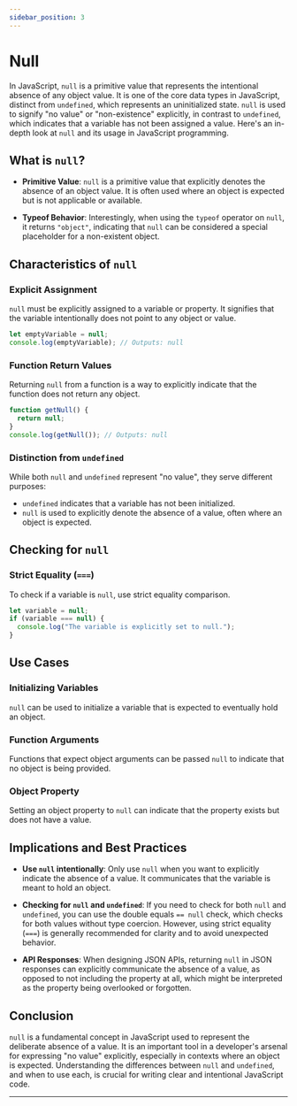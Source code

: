 ```yaml
---
sidebar_position: 3
---
```


# Null

In JavaScript, `null` is a primitive value that represents the intentional absence of any object value. It is one of the core data types in JavaScript, distinct from `undefined`, which represents an uninitialized state. `null` is used to signify "no value" or "non-existence" explicitly, in contrast to `undefined`, which indicates that a variable has not been assigned a value. Here's an in-depth look at `null` and its usage in JavaScript programming.

## What is `null`?

- **Primitive Value**: `null` is a primitive value that explicitly denotes the absence of an object value. It is often used where an object is expected but is not applicable or available.

- **Typeof Behavior**: Interestingly, when using the `typeof` operator on `null`, it returns `"object"`, indicating that `null` can be considered a special placeholder for a non-existent object.

## Characteristics of `null`

### Explicit Assignment

`null` must be explicitly assigned to a variable or property. It signifies that the variable intentionally does not point to any object or value.

```javascript
let emptyVariable = null;
console.log(emptyVariable); // Outputs: null
```

### Function Return Values

Returning `null` from a function is a way to explicitly indicate that the function does not return any object.

```javascript
function getNull() {
  return null;
}
console.log(getNull()); // Outputs: null
```

### Distinction from `undefined`

While both `null` and `undefined` represent "no value", they serve different purposes:

- `undefined` indicates that a variable has not been initialized.
- `null` is used to explicitly denote the absence of a value, often where an object is expected.

## Checking for `null`

### Strict Equality (`===`)

To check if a variable is `null`, use strict equality comparison.

```javascript
let variable = null;
if (variable === null) {
  console.log("The variable is explicitly set to null.");
}
```

## Use Cases

### Initializing Variables

`null` can be used to initialize a variable that is expected to eventually hold an object.

### Function Arguments

Functions that expect object arguments can be passed `null` to indicate that no object is being provided.

### Object Property

Setting an object property to `null` can indicate that the property exists but does not have a value.

## Implications and Best Practices

- **Use `null` intentionally**: Only use `null` when you want to explicitly indicate the absence of a value. It communicates that the variable is meant to hold an object.

- **Checking for `null` and `undefined`**: If you need to check for both `null` and `undefined`, you can use the double equals `== null` check, which checks for both values without type coercion. However, using strict equality (`===`) is generally recommended for clarity and to avoid unexpected behavior.

- **API Responses**: When designing JSON APIs, returning `null` in JSON responses can explicitly communicate the absence of a value, as opposed to not including the property at all, which might be interpreted as the property being overlooked or forgotten.

## Conclusion

`null` is a fundamental concept in JavaScript used to represent the deliberate absence of a value. It is an important tool in a developer's arsenal for expressing "no value" explicitly, especially in contexts where an object is expected. Understanding the differences between `null` and `undefined`, and when to use each, is crucial for writing clear and intentional JavaScript code.

---
